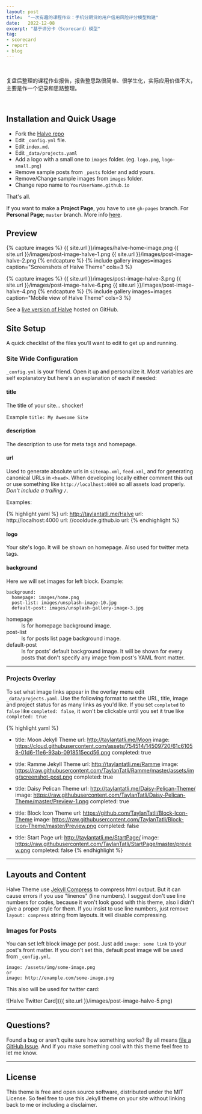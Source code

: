 ```yaml
---
layout: post
title:  "一次有趣的课程作业：手机分期贷的用户信用风险评分模型构建"
date:   2022-12-08
excerpt: "基于评分卡（Scorecard）模型"
tag:
- scorecard 
- report
- blog
---
```


<br/>

复盘后整理的课程作业报告，报告整思路很简单、很学生化，实际应用价值不大，主要是作一个记录和思路整理。

<br/>

## Installation and Quick Usage
* Fork the [Halve repo](https://github.com/TaylanTatli/Halve/fork)
* Edit `_config.yml` file.
* Edit `index.md`.
* Edit `_data/projects.yaml`
* Add a logo with a small one to `images` folder. (eg. `logo.png`, `logo-small.png`)
* Remove sample posts from `_posts` folder and add yours.
* Remove/Change sample images from `images` folder.
* Change repo name to `YourUserName.github.io`    
     
That's all.

If you want to make a **Project Page**, you have to use `gh-pages` branch. For **Personal Page**; `master` branch. More info [here](https://help.github.com/articles/about-github-pages-and-jekyll/#jekylls-build-process).

## Preview

{% capture images %}
	{{ site.url }}/images/halve-home-image.png
	{{ site.url }}/images/post-image-halve-1.png
	{{ site.url }}/images/post-image-halve-2.png
{% endcapture %}
{% include gallery images=images caption="Screenshots of Halve Theme" cols=3 %}

{% capture images %}
	{{ site.url }}/images/post-image-halve-3.png
	{{ site.url }}/images/post-image-halve-6.png
	{{ site.url }}/images/post-image-halve-4.png
{% endcapture %}
{% include gallery images=images caption="Mobile view of Halve Theme" cols=3 %}
      
See a [live version of Halve](http://taylantatli.github.io/Halve) hosted on GitHub.      

## Site Setup
A quick checklist of the files you’ll want to edit to get up and running.    

### Site Wide Configuration
`_config.yml` is your friend. Open it up and personalize it. Most variables are self explanatory but here's an explanation of each if needed:

#### title

The title of your site... shocker!

Example `title: My Awesome Site`

#### description

The description to use for meta tags and homepage.

#### url

Used to generate absolute urls in `sitemap.xml`, `feed.xml`, and for generating canonical URLs in `<head>`. When developing locally either comment this out or use something like `http://localhost:4000` so all assets load properly. *Don't include a trailing `/`*.

Examples:

{% highlight yaml %}
url: http://taylantatli.me/Halve
url: http://localhost:4000
url: //cooldude.github.io
url:
{% endhighlight %}

#### logo
Your site's logo. It will be shown on homepage. Also used for twitter meta tags.

#### background
Here we will set images for left block. Example:

```
background:
  homepage: images/home.png
  post-list: images/unsplash-image-10.jpg
  default-post: images/unsplash-gallery-image-3.jpg 
```

<dl>
  <dt>homepage</dt>
  <dd>Is for homepage background image.</dd>
  <dt>post-list</dt>
  <dd>Is for posts list page background image.</dd>
  <dt>default-post</dt>
  <dd>Is for posts' default background image. It will be shown for every posts that don't specify any image from post's YAML front matter.</dd>
</dl>

---

### Projects Overlay

To set what image links appear in the overlay menu edit `_data/projects.yaml`. Use the following format to set the URL, title, image and project status for as many links as you'd like. If you set `completed` to `false` like `completed: false`, it won't be clickable until you set it true like `completed: true`

{% highlight yaml %}
- title: Moon Jekyll Theme
  url: http://taylantatli.me/Moon
  image: https://cloud.githubusercontent.com/assets/754514/14509720/61c61058-01d6-11e6-93ab-0918515ecd56.png
  completed: true

- title: Ramme Jekyll Theme
  url: http://taylantatli.me/Ramme
  image: https://raw.githubusercontent.com/TaylanTatli/Ramme/master/assets/img/screenshot-post.png
  completed: true

- title: Daisy Pelican Theme
  url: http://taylantatli.me/Daisy-Pelican-Theme/
  image: https://raw.githubusercontent.com/TaylanTatli/Daisy-Pelican-Theme/master/Preview-1.png
  completed: true

- title: Block Icon Theme
  url: https://github.com/TaylanTatli/Block-Icon-Theme
  image: https://raw.githubusercontent.com/TaylanTatli/Block-Icon-Theme/master/Preview.png
  completed: false

- title: Start Page
  url: http://taylantatli.me/StartPage/
  image: https://raw.githubusercontent.com/TaylanTatli/StartPage/master/preview.png
  completed: false
{% endhighlight %}

---

## Layouts and Content

Halve Theme use [Jekyll Compress](https://github.com/penibelst/jekyll-compress-html) to compress html output. But it can cause errors if you use "linenos" (line numbers). I suggest don't use line numbers for codes, because it won't look good with this theme, also i didn't give a proper style for them. If you insist to use line numbers, just remove `layout: compress` string from layouts. It will disable compressing.

### Images for Posts

You can set left block image per post. Just add `image: some link` to your post's front matter. If you don't set this, default post image will be used from `_config.yml`.

```
image: /assets/img/some-image.png
or
image: http://example.com/some-image.png
```    
 This also will be used for twitter card:

![Halve Twitter Card]({{ site.url }}/images/post-image-halve-5.png)

---

## Questions?

Found a bug or aren't quite sure how something works? By all means [file a GitHub Issue](https://github.com/TaylanTatli/Halve/issues/new). And if you make something cool with this theme feel free to let me know.

---

## License

This theme is free and open source software, distributed under the MIT License. So feel free to use this Jekyll theme on your site without linking back to me or including a disclaimer.
